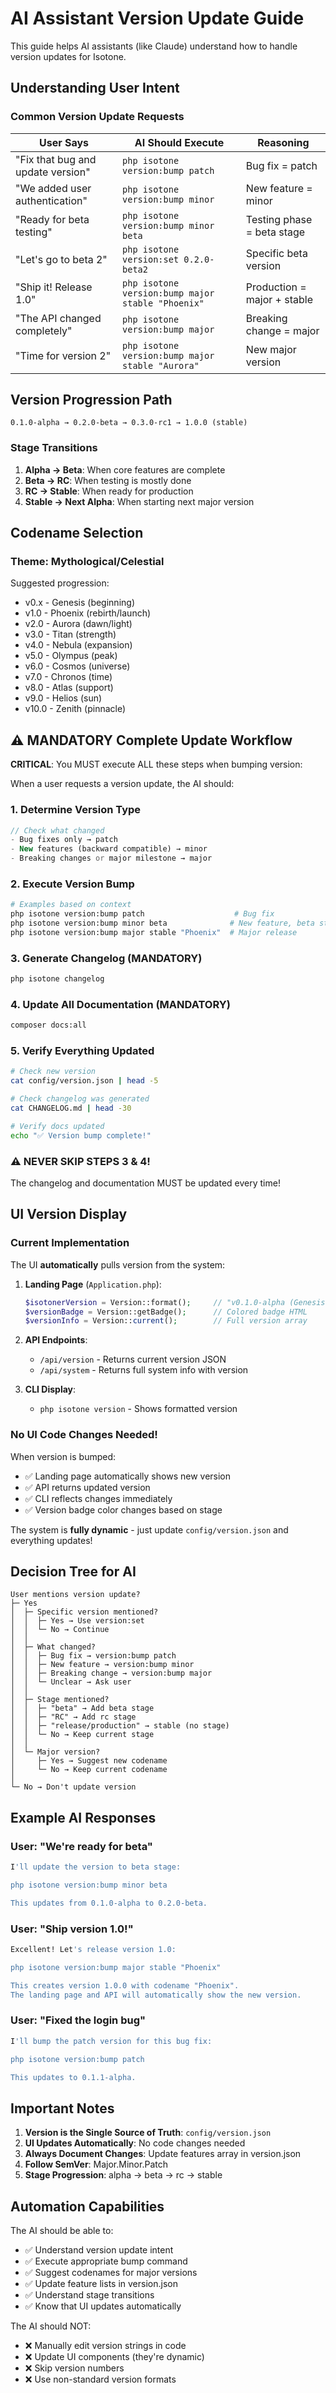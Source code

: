 # AI Assistant Version Update Guide

This guide helps AI assistants (like Claude) understand how to handle version updates for Isotone.

## Understanding User Intent

### Common Version Update Requests

| User Says | AI Should Execute | Reasoning |
|-----------|------------------|-----------|
| "Fix that bug and update version" | `php isotone version:bump patch` | Bug fix = patch |
| "We added user authentication" | `php isotone version:bump minor` | New feature = minor |
| "Ready for beta testing" | `php isotone version:bump minor beta` | Testing phase = beta stage |
| "Let's go to beta 2" | `php isotone version:set 0.2.0-beta2` | Specific beta version |
| "Ship it! Release 1.0" | `php isotone version:bump major stable "Phoenix"` | Production = major + stable |
| "The API changed completely" | `php isotone version:bump major` | Breaking change = major |
| "Time for version 2" | `php isotone version:bump major stable "Aurora"` | New major version |

## Version Progression Path

```
0.1.0-alpha → 0.2.0-beta → 0.3.0-rc1 → 1.0.0 (stable)
```

### Stage Transitions

1. **Alpha → Beta**: When core features are complete
2. **Beta → RC**: When testing is mostly done
3. **RC → Stable**: When ready for production
4. **Stable → Next Alpha**: When starting next major version

## Codename Selection

### Theme: Mythological/Celestial

Suggested progression:
- v0.x - Genesis (beginning)
- v1.0 - Phoenix (rebirth/launch)
- v2.0 - Aurora (dawn/light)
- v3.0 - Titan (strength)
- v4.0 - Nebula (expansion)
- v5.0 - Olympus (peak)
- v6.0 - Cosmos (universe)
- v7.0 - Chronos (time)
- v8.0 - Atlas (support)
- v9.0 - Helios (sun)
- v10.0 - Zenith (pinnacle)

## ⚠️ MANDATORY Complete Update Workflow

**CRITICAL**: You MUST execute ALL these steps when bumping version:

When a user requests a version update, the AI should:

### 1. Determine Version Type

```php
// Check what changed
- Bug fixes only → patch
- New features (backward compatible) → minor
- Breaking changes or major milestone → major
```

### 2. Execute Version Bump

```bash
# Examples based on context
php isotone version:bump patch                    # Bug fix
php isotone version:bump minor beta              # New feature, beta stage
php isotone version:bump major stable "Phoenix"  # Major release
```

### 3. Generate Changelog (MANDATORY)

```bash
php isotone changelog
```

### 4. Update All Documentation (MANDATORY)

```bash
composer docs:all
```

### 5. Verify Everything Updated

```bash
# Check new version
cat config/version.json | head -5

# Check changelog was generated
cat CHANGELOG.md | head -30

# Verify docs updated
echo "✅ Version bump complete!"
```

### ⚠️ NEVER SKIP STEPS 3 & 4!

The changelog and documentation MUST be updated every time!

## UI Version Display

### Current Implementation

The UI **automatically** pulls version from the system:

1. **Landing Page** (`Application.php`):
   ```php
   $isotonerVersion = Version::format();     // "v0.1.0-alpha (Genesis)"
   $versionBadge = Version::getBadge();      // Colored badge HTML
   $versionInfo = Version::current();        // Full version array
   ```

2. **API Endpoints**:
   - `/api/version` - Returns current version JSON
   - `/api/system` - Returns full system info with version

3. **CLI Display**:
   - `php isotone version` - Shows formatted version

### No UI Code Changes Needed!

When version is bumped:
- ✅ Landing page automatically shows new version
- ✅ API returns updated version
- ✅ CLI reflects changes immediately
- ✅ Version badge color changes based on stage

The system is **fully dynamic** - just update `config/version.json` and everything updates!

## Decision Tree for AI

```
User mentions version update?
├─ Yes
│  ├─ Specific version mentioned?
│  │  ├─ Yes → Use version:set
│  │  └─ No → Continue
│  │
│  ├─ What changed?
│  │  ├─ Bug fix → version:bump patch
│  │  ├─ New feature → version:bump minor
│  │  ├─ Breaking change → version:bump major
│  │  └─ Unclear → Ask user
│  │
│  ├─ Stage mentioned?
│  │  ├─ "beta" → Add beta stage
│  │  ├─ "RC" → Add rc stage
│  │  ├─ "release/production" → stable (no stage)
│  │  └─ No → Keep current stage
│  │
│  └─ Major version?
│     ├─ Yes → Suggest new codename
│     └─ No → Keep current codename
│
└─ No → Don't update version
```

## Example AI Responses

### User: "We're ready for beta"
```bash
I'll update the version to beta stage:

php isotone version:bump minor beta

This updates from 0.1.0-alpha to 0.2.0-beta.
```

### User: "Ship version 1.0!"
```bash
Excellent! Let's release version 1.0:

php isotone version:bump major stable "Phoenix"

This creates version 1.0.0 with codename "Phoenix".
The landing page and API will automatically show the new version.
```

### User: "Fixed the login bug"
```bash
I'll bump the patch version for this bug fix:

php isotone version:bump patch

This updates to 0.1.1-alpha.
```

## Important Notes

1. **Version is the Single Source of Truth**: `config/version.json`
2. **UI Updates Automatically**: No code changes needed
3. **Always Document Changes**: Update features array in version.json
4. **Follow SemVer**: Major.Minor.Patch
5. **Stage Progression**: alpha → beta → rc → stable

## Automation Capabilities

The AI should be able to:
- ✅ Understand version update intent
- ✅ Execute appropriate bump command
- ✅ Suggest codenames for major versions
- ✅ Update feature lists in version.json
- ✅ Understand stage transitions
- ✅ Know that UI updates automatically

The AI should NOT:
- ❌ Manually edit version strings in code
- ❌ Update UI components (they're dynamic)
- ❌ Skip version numbers
- ❌ Use non-standard version formats